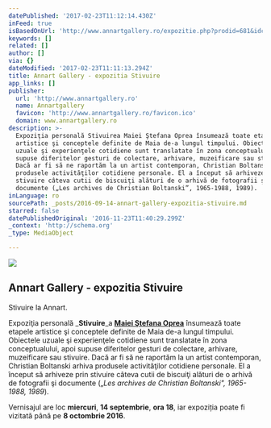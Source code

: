 ```yaml
---
datePublished: '2017-02-23T11:12:14.430Z'
inFeed: true
isBasedOnUrl: 'http://www.annartgallery.ro/expozitie.php?prodid=681&idcat=3'
keywords: []
related: []
author: []
via: {}
dateModified: '2017-02-23T11:11:13.294Z'
title: Annart Gallery - expozitia Stivuire
app_links: []
publisher:
  url: 'http://www.annartgallery.ro'
  name: Annartgallery
  favicon: 'http://www.annartgallery.ro/favicon.ico'
  domain: www.annartgallery.ro
description: >-
  Expoziţia personală Stivuirea Maiei Ştefana Oprea însumează toate etapele
  artistice şi conceptele definite de Maia de-a lungul timpului. Obiectele
  uzuale şi experienţele cotidiene sunt translatate în zona conceptualului, apoi
  supuse diferitelor gesturi de colectare, arhivare, muzeificare sau stivuire.
  Dacă ar fi să ne raportăm la un artist contemporan, Christian Boltanski arhiva
  produsele activităţilor cotidiene personale. El a început să arhiveze prin
  stivuire câteva cutii de biscuiţi alături de o arhivă de fotografii şi
  documente („Les archives de Christian Boltanski”, 1965-1988, 1989).
inLanguage: ro
sourcePath: _posts/2016-09-14-annart-gallery-expozitia-stivuire.md
starred: false
datePublishedOriginal: '2016-11-23T11:40:29.299Z'
_context: 'http://schema.org'
_type: MediaObject

---
```

<article style=""><img src="https://imgflo.herokuapp.com/graph/2b2431f8e7ba7b0/8fa703dd036b75b9b9b078528afe29f1/noop.jpg?input=http%3A%2F%2Fwww.annartgallery.ro%2Fwebimg%2Fproduse%2F681poza1.jpg" /><h1>Annart Gallery - expozitia Stivuire</h1><p>Stivuire la Annart.</p></article>

Expoziţia personală _**Stivuire**_a **[Maiei Ştefana Oprea][0]** însumează toate etapele artistice şi conceptele definite de Maia de-a lungul timpului. Obiectele uzuale şi experienţele cotidiene sunt translatate în zona conceptualului, apoi supuse diferitelor gesturi de colectare, arhivare, muzeificare sau stivuire. Dacă ar fi să ne raportăm la un artist contemporan, Christian Boltanski arhiva produsele activităţilor cotidiene personale. El a început să arhiveze prin stivuire câteva cutii de biscuiţi alături de o arhivă de fotografii şi documente („_Les archives de Christian Boltanski", 1965-1988, 1989_).

Vernisajul are loc **miercuri**, **14 septembrie**, **ora 18**, iar expoziția poate fi vizitată până pe **8 octombrie 2016**.

[0]: http://annartgallery.ro/artist.php?prodid=680&idcat=1